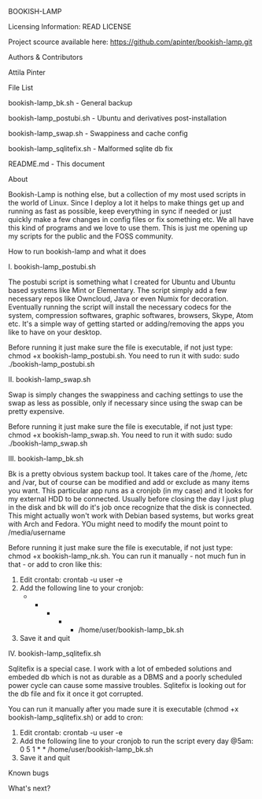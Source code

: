 BOOKISH-LAMP

Licensing Information: READ LICENSE

Project scource available here: https://github.com/apinter/bookish-lamp.git


Authors & Contributors

Attila Pinter


File List

bookish-lamp_bk.sh - General backup 

bookish-lamp_postubi.sh - Ubuntu and derivatives post-installation

bookish-lamp_swap.sh - Swappiness and cache config

bookish-lamp_sqlitefix.sh - Malformed sqlite db fix

README.md - This document


About

Bookish-Lamp is nothing else, but a collection of my most used scripts in the world of Linux. Since I 
deploy a lot it helps to make things get up and running as fast as possible, keep everything in sync if
needed or just quickly make a few changes in config files or fix something etc.
We all have this kind of programs and we love to use them. This is just me opening up my scripts 
for the public and the FOSS community.


How to run bookish-lamp and what it does

I. bookish-lamp_postubi.sh

The postubi script is something what I created for Ubuntu and Ubuntu based systems like Mint or 
Elementary. 
The script simply add a few necessary repos like Owncloud, Java or even Numix for decoration.
Eventually running the script will install the necessary codecs for the system, compression softwares,
graphic softwares, browsers, Skype, Atom etc.
It's a simple way of getting started or adding/removing the apps you like to have on your desktop.

Before running it just make sure the file is executable, if not just type: chmod +x bookish-lamp_postubi.sh.
You need to run it with sudo: sudo ./bookish-lamp_postubi.sh


II. bookish-lamp_swap.sh

Swap is simply changes the swappiness and caching settings to use the swap as less as possible, only if necessary 
since using the swap can be pretty expensive.

Before running it just make sure the file is executable, if not just type: chmod +x bookish-lamp_swap.sh.
You need to run it with sudo: sudo ./bookish-lamp_swap.sh


III. bookish-lamp_bk.sh

Bk is a pretty obvious system backup tool. It takes care of the /home, /etc and /var, but of course 
can be modified and add or exclude as many items you want. This particular app runs as a cronjob 
(in my case) and it looks for my external HDD to be connected. Usually before closing the day I just
plug in the disk and bk will do it's job once recognize that the disk is connected.
This might actually won't work with Debian based systems, but works great with Arch and Fedora.
YOu might need to modify the mount point to /media/username

Before running it just make sure the file is executable, if not just type: chmod +x bookish-lamp_nk.sh.
You can run it manually - not much fun in that - or add to cron like this:
1. Edit crontab: crontab -u user -e
2. Add the following line to your cronjob:
	* * * * * /home/user/bookish-lamp_bk.sh
3. Save it and quit


IV. bookish-lamp_sqlitefix.sh

Sqlitefix is a special case. I work with a lot of embeded solutions and embeded db which is not as durable
as a DBMS and a poorly scheduled power cycle can cause some massive troubles. Sqlitefix is looking out
for the db file and fix it once it got corrupted.

You can run it manually after you made sure it is executable (chmod +x bookish-lamp_sqlitefix.sh) or add
to cron:
1. Edit crontab: crontab -u user -e
2. Add the following line to your cronjob to run the script every day @5am:
        0 5 1 * * /home/user/bookish-lamp_bk.sh
3. Save it and quit

Known bugs

What's next?
